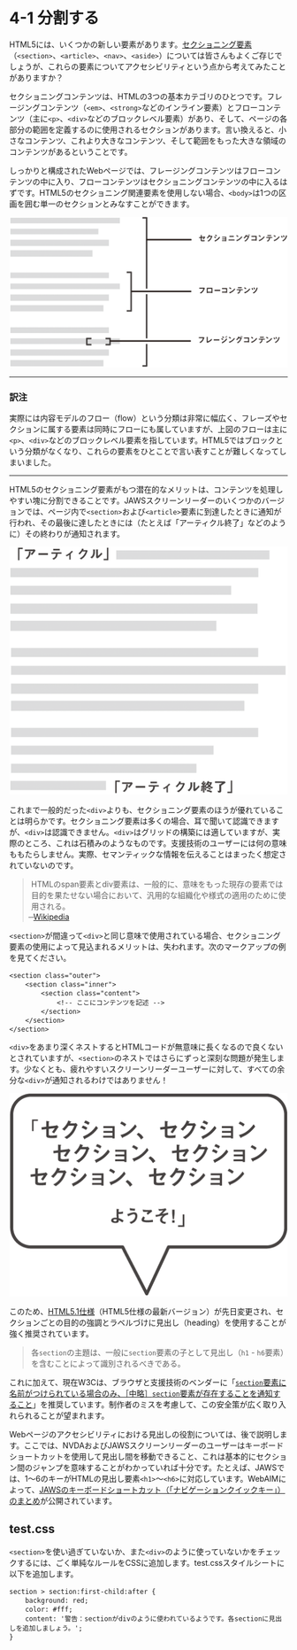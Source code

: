 # 4-1 分割する

HTML5には、いくつかの新しい要素があります。[セクショニング要素](http://www.w3.org/WAI/GL/wiki/Using_HTML5_section_elements)（`<section>`、`<article>`、`<nav>`、`<aside>`）については皆さんもよくご存じでしょうが、これらの要素についてアクセシビリティという点から考えてみたことがありますか？　

セクショニングコンテンツは、HTMLの3つの基本カテゴリのひとつです。フレージングコンテンツ（`<em>`、`<strong>`などのインライン要素）とフローコンテンツ（主に`<p>`、`<div>`などのブロックレベル要素）があり、そして、ページの各部分の範囲を定義するのに使用されるセクションがあります。言い換えると、小さなコンテンツ、これより大きなコンテンツ、そして範囲をもった大きな領域のコンテンツがあるということです。

しっかりと構成されたWebページでは、フレージングコンテンツはフローコンテンツの中に入り、フローコンテンツはセクショニングコンテンツの中に入るはずです。HTML5のセクショニング関連要素を使用しない場合、`<body>`は1つの区画を囲む単一のセクションとみなすことができます。

![](../img/4-1_01.png)

---

### 訳注

実際には内容モデルのフロー（flow）という分類は非常に幅広く、フレーズやセクションに属する要素は同時にフローにも属していますが、上図のフローは主に`<p>`、`<div>`などのブロックレベル要素を指しています。HTML5ではブロックという分類がなくなり、これらの要素をひとことで言い表すことが難しくなってしまいました。

---

HTML5のセクショニング要素がもつ潜在的なメリットは、コンテンツを処理しやすい塊に分割できることです。JAWSスクリーンリーダーのいくつかのバージョンでは、ページ内で`<section>`および`<article>`要素に到達したときに通知が行われ、その最後に達したときには（たとえば「アーティクル終了」などのように）その終わりが通知されます。

![](../img/4-1_02.png)

これまで一般的だった`<div>`よりも、セクショニング要素のほうが優れていることは明らかです。セクショニング要素は多くの場合、耳で聞いて認識できますが、`<div>`は認識できません。`<div>`はグリッドの構築には適していますが、実際のところ、これは石積みのようなものです。支援技術のユーザーには何の意味ももたらしません。実際、セマンティックな情報を伝えることはまったく想定されていないのです。

>HTMLのspan要素とdiv要素は、一般的に、意味をもった現存の要素では目的を果たせない場合において、汎用的な組織化や様式の適用のために使用される。<br>
̶ [Wikipedia](http://en.wikipedia.org/wiki/Span_and_div)

`<section>`が間違って`<div>`と同じ意味で使用されている場合、セクショニング要素の使用によって見込まれるメリットは、失われます。次のマークアップの例を見てください。

```
<section class="outer">
	<section class="inner">
		<section class="content">
			<!-- ここにコンテンツを記述 -->
		</section>
	</section>
</section>
```

`<div>`をあまり深くネストするとHTMLコードが無意味に長くなるので良くないとされていますが、`<section>`のネストではさらにずっと深刻な問題が発生します。少なくとも、疲れやすいスクリーンリーダーユーザーに対して、すべての余分な`<div>`が通知されるわけではありません！

![](../img/4-1_03.png)

このため、[HTML5.1仕様](http://www.w3.org/html/wg/drafts/html/master/sections.html#the-section-element)（HTML5仕様の最新バージョン）が先日変更され、セクションごとの目的の強調とラベルづけに見出し（heading）を使用することが強く推奨されています。

>各`section`の主題は、一般に`section`要素の子として見出し（`h1` - `h6`要素）を含むことによって識別されるべきである。

これに加えて、現在W3Cは、ブラウザと支援技術のベンダーに「[`section`要素に名前がつけられている場合のみ、［中略］`section`要素が存在することを通知すること](http://www.w3.org/html/wg/drafts/html/master/dom.html#sec-implicit-aria-semantics)」を推奨しています。制作者のミスを考慮して、この安全策が広く取り入れられることが望まれます。

Webページのアクセシビリティにおける見出しの役割については、後で説明します。ここでは、NVDAおよびJAWSスクリーンリーダーのユーザーはキーボードショートカットを使用して見出し間を移動できること、これは基本的にセクション間のジャンプを意味することがわかっていれば十分です。たとえば、JAWSでは、1～6のキーがHTMLの見出し要素`<h1>`～`<h6>`に対応しています。WebAIMによって、[JAWSのキーボードショートカット（「ナビゲーションクイックキー」）のまとめ](http://webaim.org/articles/jaws/#quick)が公開されています。

## test.css

`<section>`を使い過ぎていないか、また`<div>`のように使っていないかをチェックするには、ごく単純なルールをCSSに追加します。test.cssスタイルシートに以下を追加します。

```
section > section:first-child:after {
	background: red;
	color: #fff;
	content: '警告：sectionがdivのように使われているようです。各sectionに見出しを追加しましょう。';
}
```
